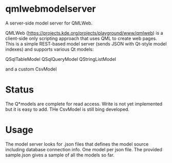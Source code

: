 qmlwebmodelserver
=================

A server-side model server for QMLWeb.

QMLWeb (https://projects.kde.org/projects/playground/www/qmlweb) is a client-side only scripting approach that uses QML to create web pages. This is a simple REST-based model server (sends JSON with Qt-style model indexes) and supports various Qt models:

QSqlTableModel
QSqlQueryModel
QStringListModel

and a custom 
CsvModel

Status
======
The Q*models are complete for read access. Write is not yet implemented but it is easy to add.
THe CsvModel is still bing developed.

Usage
=====
The model server looks for .json files that defines the model source including database connection info. One model per json file. The provided sample.json gives a sample of all the models so far.


